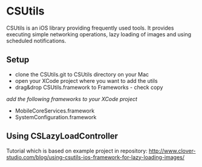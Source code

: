 CSUtils
=======

CSUtils is an iOS library providing frequently used tools. It provides executing simple networking operations, lazy loading of images and using scheduled notifications. 

Setup
-----

* clone the CSUtils.git to CSUtils directory on your Mac
* open your XCode project where you want to add the utils
* drag&drop CSUtils.framework to Frameworks - check copy

*add the following frameworks to your XCode project*
* MobileCoreServices.framework
* SystemConfiguration.framework

## Using CSLazyLoadController
Tutorial which is based on example project in repository:
http://www.clover-studio.com/blog/using-csutils-ios-framework-for-lazy-loading-images/